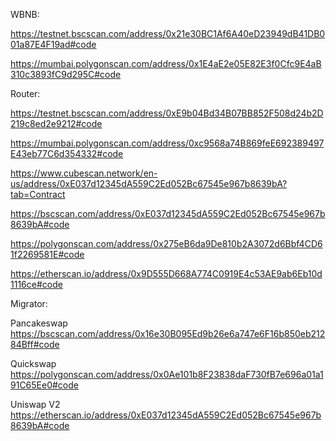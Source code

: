 WBNB:

https://testnet.bscscan.com/address/0x21e30BC1Af6A40eD23949dB41DB001a87E4F19ad#code

https://mumbai.polygonscan.com/address/0x1E4aE2e05E82E3f0Cfc9E4aB310c3893fC9d295C#code

Router:

https://testnet.bscscan.com/address/0xE9b04Bd34B07BB852F508d24b2D219c8ed2e9212#code

https://mumbai.polygonscan.com/address/0xc9568a74B869feE692389497E43eb77C6d354332#code

https://www.cubescan.network/en-us/address/0xE037d12345dA559C2Ed052Bc67545e967b8639bA?tab=Contract

https://bscscan.com/address/0xE037d12345dA559C2Ed052Bc67545e967b8639bA#code

https://polygonscan.com/address/0x275eB6da9De810b2A3072d6Bbf4CD61f2269581E#code

https://etherscan.io/address/0x9D555D668A774C0919E4c53AE9ab6Eb10d1116ce#code

Migrator:

Pancakeswap https://bscscan.com/address/0x16e30B095Ed9b26e6a747e6F16b850eb21284Bff#code

Quickswap https://polygonscan.com/address/0x0Ae101b8F23838daF730fB7e696a01a191C65Ee0#code

Uniswap V2 https://etherscan.io/address/0xE037d12345dA559C2Ed052Bc67545e967b8639bA#code
